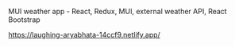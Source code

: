 MUI weather app - React, Redux, MUI, external weather API, React Bootstrap

https://laughing-aryabhata-14ccf9.netlify.app/
